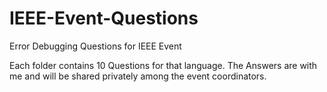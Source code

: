 # IEEE-Event-Questions
Error Debugging Questions for IEEE Event

Each folder contains 10 Questions for that language.
The Answers are with me and will be shared privately among the event coordinators.
